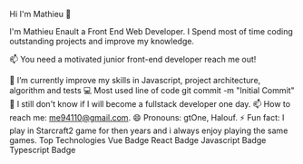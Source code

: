 Hi I'm Mathieu 👋

I'm Mathieu Enault a Front End Web Developer. I Spend most of time coding outstanding projects and improve my knowledge.

📫 You need a motivated junior front-end developer reach me out!

🔭 I’m currently improve my skills in Javascript, project architecture, algorithm and tests
💻 Most used line of code git commit -m "Initial Commit"
🤔 I still don't know if I will become a fullstack developer one day.
📫 How to reach me: me94110@gmail.com.
😄 Pronouns: gtOne, Halouf.
⚡ Fun fact: I play in Starcraft2 game for then years and i always enjoy playing the same games.
Top Technologies
Vue Badge React Badge Javascript Badge Typescript Badge
